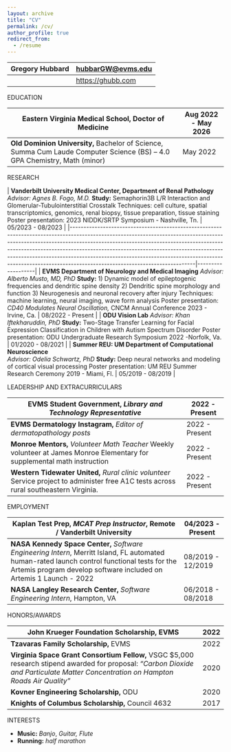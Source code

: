 ```yaml
---
layout: archive
title: "CV"
permalink: /cv/
author_profile: true
redirect_from:
  - /resume
---
```


| Gregory Hubbard |  hubbarGW@evms.edu |
|-----------------|--------------------|
|                 | https://ghubb.com  |

EDUCATION

| **Eastern Virginia Medical School,** Doctor of Medicine                                                                   | Aug 2022 - May 2026 |
|---------------------------------------------------------------------------------------------------------------------------|---------------------|
| **Old Dominion University,** Bachelor of Science, Summa Cum Laude Computer Science (BS) – 4.0 GPA Chemistry, Math (minor) | May 2022            |

RESEARCH

| **Vanderbilt University Medical Center, Department of Renal Pathology** 
*Advisor: Agnes B. Fogo, M.D.* 
**Study:** Semaphorin3B L/R Interaction and Glomerular-Tubulointerstitial Crosstalk Techniques: cell culture, spatial transcriptomics, genomics, renal biopsy, tissue preparation, tissue staining Poster presentation: 2023 NIDDK/SRTP Symposium - Nashville, Tn.                                                                         | 05/2023 - 08/2023 |
|---------------------------------------------------------------------------------------------------------------------------------------------------------------------------------------------------------------------------------------------------------------------------------------------------------------------------------------------------------------------------------------------------------------------------------------------------|-------------------|
| **EVMS Department of Neurology and Medical Imaging** 
*Advisor: Alberto Musto, MD, PhD* **Study:** 1) Dynamic model of epileptogenic frequencies and dendritic spine density
2) Dendritic spine morphology and function  3) Neurogenesis and neuronal recovery after injury Techniques: machine learning, neural imaging, wave form analysis Poster presentation: *CD40 Modulates Neural Oscillation,* CNCM Annual Conference 2023 - Irvine, Ca.  | 08/2022 - Present |
| **ODU Vision Lab** 
*Advisor: Khan Iftekharuddin, PhD* **Study:** Two-Stage Transfer Learning for Facial Expression Classification in Children with Autism Spectrum Disorder Poster presentation: ODU Undergraduate Research Symposium 2022 -Norfolk, Va.                                                                                                                                                                                          | 01/2020 - 08/2021 |
| **Summer REU: UM Department of Computational Neuroscience**  
*Advisor: Odelia Schwartz, PhD* **Study:** Deep neural networks and modeling of cortical visual processing Poster presentation: UM REU Summer Research Ceremony 2019 - Miami, Fl.                                                                                                                                                                                                    | 05/2019 - 08/2019 |

LEADERSHIP AND EXTRACURRICULARS

| **EVMS Student Government,** *Library and Technology Representative*                                                                      | 2022 - Present |
|-------------------------------------------------------------------------------------------------------------------------------------------|----------------|
| **EVMS Dermatology Instagram,** *Editor* *of dermatopathology posts*                                                                      | 2022 - Present |
| **Monroe Mentors,** *Volunteer Math Teacher*  Weekly volunteer at James Monroe Elementary for supplemental math instruction               | 2022 - Present |
| **Western Tidewater United,** *Rural clinic volunteer*  Service project to administer free A1C tests across rural southeastern Virginia.  | 2022 - Present |

EMPLOYMENT

| **Kaplan Test Prep,** *MCAT Prep Instructor*, Remote / Vanderbilt University                                                                                                                                         | 04/2023 - Present  |
|----------------------------------------------------------------------------------------------------------------------------------------------------------------------------------------------------------------------|--------------------|
| **NASA Kennedy Space Center,** *Software Engineering Intern*, Merritt Island, FL automated human-rated launch control functional tests for the Artemis program develop software included on Artemis 1 Launch - 2022  | 08/2019 - 12/2019  |
| **NASA Langley Research Center,** *Software Engineering Intern*, Hampton, VA                                                                                                                                         | 06/2018 - 08/2018  |

HONORS/AWARDS

| **John Krueger Foundation Scholarship,** EVMS                                                                                                                                        | 2022 |
|--------------------------------------------------------------------------------------------------------------------------------------------------------------------------------------|------|
| **Tzavaras Family Scholarship,** EVMS                                                                                                                                                | 2022 |
| **Virginia Space Grant Consortium Fellow,** VSGC \$5,000 research stipend awarded for proposal: *“Carbon Dioxide and Particulate Matter Concentration on Hampton Roads Air Quality”* | 2020 |
| **Kovner Engineering Scholarship,** ODU                                                                                                                                              | 2020 |
| **Knights of Columbus Scholarship,** Council 4632                                                                                                                                    | 2017 |

INTERESTS

-   **Music:** *Banjo*, *Guitar, Flute*
-   **Running:** *half marathon*
